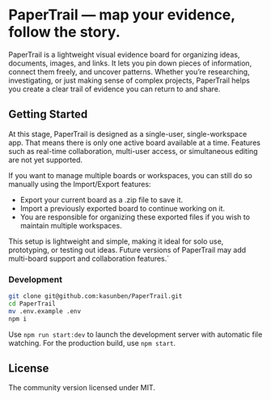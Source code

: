 # PaperTrail — map your evidence, follow the story.

PaperTrail is a lightweight visual evidence board for organizing ideas, documents, images, and links. It lets you pin down pieces of information, connect them freely, and uncover patterns. Whether you’re researching, investigating, or just making sense of complex projects, PaperTrail helps you create a clear trail of evidence you can return to and share.

## Getting Started

At this stage, PaperTrail is designed as a single-user, single-workspace app. That means there is only one active board available at a time. Features such as real-time collaboration, multi-user access, or simultaneous editing are not yet supported.

If you want to manage multiple boards or workspaces, you can still do so manually using the Import/Export features:
- Export your current board as a .zip file to save it.
- Import a previously exported board to continue working on it.
- You are responsible for organizing these exported files if you wish to maintain multiple workspaces.

This setup is lightweight and simple, making it ideal for solo use, prototyping, or testing out ideas. Future versions of PaperTrail may add multi-board support and collaboration features.`

### Development

```bash
git clone git@github.com:kasunben/PaperTrail.git
cd PaperTrail
mv .env.example .env
npm i
```

Use `npm run start:dev` to launch the development server with automatic file watching. For the production build, use `npm start`.

## License

The community version licensed under MIT.
